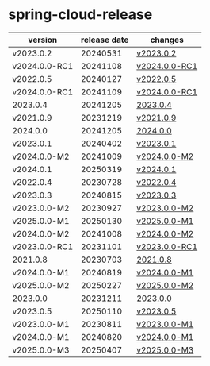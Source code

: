 # spring-cloud-release	


|version|release date|changes|
|---|---|---|
|v2023.0.2|20240531|[v2023.0.2](./v2023.0.2-20240531.md)|
|v2024.0.0-RC1|20241108|[v2024.0.0-RC1](./v2024.0.0-RC1-20241108.md)|
|v2022.0.5|20240127|[v2022.0.5](./v2022.0.5-20240127.md)|
|v2024.0.0-RC1|20241109|[v2024.0.0-RC1](./v2024.0.0-RC1-20241109.md)|
|2023.0.4|20241205|[2023.0.4](./2023.0.4-20241205.md)|
|v2021.0.9|20231219|[v2021.0.9](./v2021.0.9-20231219.md)|
|2024.0.0|20241205|[2024.0.0](./2024.0.0-20241205.md)|
|v2023.0.1|20240402|[v2023.0.1](./v2023.0.1-20240402.md)|
|v2024.0.0-M2|20241009|[v2024.0.0-M2](./v2024.0.0-M2-20241009.md)|
|v2024.0.1|20250319|[v2024.0.1](./v2024.0.1-20250319.md)|
|v2022.0.4|20230728|[v2022.0.4](./v2022.0.4-20230728.md)|
|v2023.0.3|20240815|[v2023.0.3](./v2023.0.3-20240815.md)|
|v2023.0.0-M2|20230927|[v2023.0.0-M2](./v2023.0.0-M2-20230927.md)|
|v2025.0.0-M1|20250130|[v2025.0.0-M1](./v2025.0.0-M1-20250130.md)|
|v2024.0.0-M2|20241008|[v2024.0.0-M2](./v2024.0.0-M2-20241008.md)|
|v2023.0.0-RC1|20231101|[v2023.0.0-RC1](./v2023.0.0-RC1-20231101.md)|
|2021.0.8|20230703|[2021.0.8](./2021.0.8-20230703.md)|
|v2024.0.0-M1|20240819|[v2024.0.0-M1](./v2024.0.0-M1-20240819.md)|
|v2025.0.0-M2|20250227|[v2025.0.0-M2](./v2025.0.0-M2-20250227.md)|
|2023.0.0|20231211|[2023.0.0](./2023.0.0-20231211.md)|
|v2023.0.5|20250110|[v2023.0.5](./v2023.0.5-20250110.md)|
|v2023.0.0-M1|20230811|[v2023.0.0-M1](./v2023.0.0-M1-20230811.md)|
|v2024.0.0-M1|20240820|[v2024.0.0-M1](./v2024.0.0-M1-20240820.md)|
|v2025.0.0-M3|20250407|[v2025.0.0-M3](./v2025.0.0-M3-20250407.md)|
